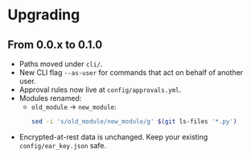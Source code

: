 # Upgrading

## From 0.0.x to 0.1.0

- Paths moved under `cli/`.
- New CLI flag `--as-user` for commands that act on behalf of another user.
- Approval rules now live at `config/approvals.yml`.
- Modules renamed:
  - `old_module` → `new_module`:
    ```sh
    sed -i 's/old_module/new_module/g' $(git ls-files '*.py')
    ```
- Encrypted-at-rest data is unchanged. Keep your existing `config/ear_key.json` safe.
